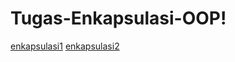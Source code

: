 # Tugas-Enkapsulasi-OOP!

[enkapsulasi1](https://user-images.githubusercontent.com/115930300/198036097-bb748998-3d82-4dd8-8dc3-6657f24c3a98.png)
[enkapsulasi2](https://user-images.githubusercontent.com/115930300/198036118-ca00846a-00d3-4130-ae13-c10627ff5786.png)
